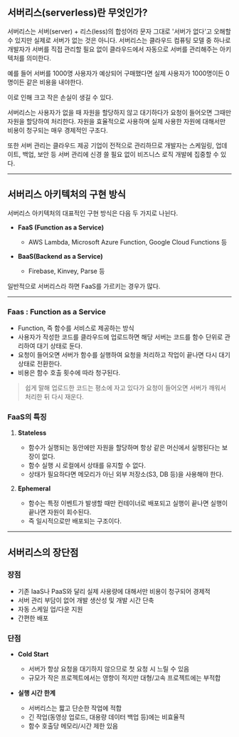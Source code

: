 ## 서버리스(serverless)란 무엇인가?

서버리스는 서버(server) + 리스(less)의 합성어라 문자 그대로 '서버가 없다'고 오해할 수 있지만 실제로 서버가 없는 것은 아니다.
서버리스는 클라우드 컴퓨팅 모델 중 하나로 개발자가 서버를 직접 관리할 필요 없이 클라우드에서 자동으로 서버를 관리해주는 아키텍처를 의미한다.

예를 들어 서버를 1000명 사용자가 예상되어 구매했다면 실제 사용자가 1000명이든 0명이든 같은 비용을 내야한다.

이로 인해 크고 작은 손실이 생길 수 있다.

서버리스는 사용자가 없을 때 자원을 할당하지 않고 대기하다가 요청이 들어오면 그때만 자원을 할당하여 처리한다. 자원을 효율적으로 사용하며 실제 사용한 자원에 대해서만 비용이 청구되는 매우 경제적인 구조다.

또한 서버 관리는 클라우드 제공 기업이 전적으로 관리하므로 개발자는 스케일링, 업데이트, 백업, 보안 등 서버 관리에 신경 쓸 필요 없이 비즈니스 로직 개발에 집중할 수 있다.

---

## 서버리스 아키텍처의 구현 방식

서버리스 아키텍처의 대표적인 구현 방식은 다음 두 가지로 나뉜다.

- **FaaS (Function as a Service)**
    - AWS Lambda, Microsoft Azure Function, Google Cloud Functions 등

- **BaaS(Backend as a Service)**
    - Firebase, Kinvey, Parse 등

일반적으로 서버리스라 하면 FaaS를 가르키는 경우가 많다.

---

### Faas : Function as a Service

- Function, 즉 함수를 서비스로 제공하는 방식
- 사용자가 작성한 코드를 클라우드에 업로드하면 해당 서버는 코드를 함수 단위로 관리하여 대기 상태로 둔다.
- 요청이 들어오면 서버가 함수를 실행하여 요청을 처리하고 작업이 끝나면 다시 대기 상태로 전환한다.
- 비용은 함수 호출 횟수에 따라 청구된다.

> 쉽게 말해 업로드한 코드는 평소에 자고 있다가 요청이 들어오면 서버가 깨워서 처리한 뒤 다시 재운다.

### FaaS의 특징

1. **Stateless**
    - 함수가 실행되는 동안에만 자원을 할당하며 항상 같은 머신에서 실행된다는 보장이 없다.
    - 함수 실행 시 로컬에서 상태를 유지할 수 없다.
    - 상태가 필요하다면 메모리가 아닌 외부 저장소(S3, DB 등)을 사용해야 한다.

2. **Ephemeral**
    - 함수는 특정 이벤트가 발생할 때만 컨테이너로 배포되고 실행이 끝나면 실행이 끝나면 자원이 회수된다.
    - 즉 일시적으로만 배포되는 구조이다.

---

## 서버리스의 장단점

### 장점

- 기존 IaaS나 PaaS와 달리 실제 사용량에 대해서만 비용이 청구되어 경제적
- 서버 관리 부담이 없어 개발 생산성 및 개발 시간 단축
- 자동 스케일 업/다운 지원
- 간편한 배포

### 단점

- **Cold Start**
    - 서버가 항상 요청을 대기하지 않으므로 첫 요청 시 느릴 수 있음
    - 규모가 작은 프로젝트에서는 영향이 적지만 대형/고속 프로젝트에는 부적합

- **실행 시간 한계**
    - 서버리스는 짧고 단순한 작업에 적합
    - 긴 작업(동영상 업로드, 대용량 데이터 백업 등)에는 비효율적
    - 함수 호출당 메모리/시간 제한 있음